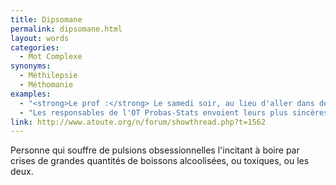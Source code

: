 ```yaml
---
title: Dipsomane
permalink: dipsomane.html
layout: words
categories:
  - Mot Complexe
synonyms:
  - Méthilepsie
  - Méthomanie
examples:
  - "<strong>Le prof :</strong> Le samedi soir, au lieu d'aller dans des bouges pour dipsomanes impénitents...<br /><strong>L'amphi :</strong> Monsieur, c'est le gala !<br /><strong>Le prof [un grand sourire] :</strong> Justement ! Faites plutôt cet exercice !<br />"
  - "Les responsables de l'OT Probas-Stats envoient leurs plus sincères satisfecits à l'affidé Poulain pour sa prestation lors de la petite formalité terminale : un \"zéro-faute\" sur toute la copie (seule la toute dernière question n'a pas été traitée) ! Si un jour la modélisation aléatoire (via la marche aléatoire du dipsomane impénitent ou le mouvement brownienvoire lachalien) le tente..."
link: http://www.atoute.org/n/forum/showthread.php?t=1562
---
```


Personne qui souffre de pulsions obsessionnelles l'incitant à boire par crises de grandes quantités de boissons alcoolisées, ou toxiques, ou les deux.
